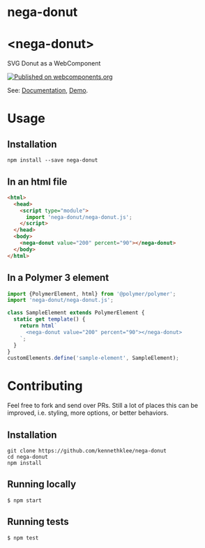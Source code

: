 # nega-donut
# \<nega-donut\>

SVG Donut as a WebComponent

[![Published on webcomponents.org](https://img.shields.io/badge/webcomponents.org-published-blue.svg)](https://www.webcomponents.org/element/kennethklee/nega-donut)

See: [Documentation](https://www.webcomponents.org/element/nega-donut),
  [Demo](https://kennethklee.github.io/nega-donut/demo/).


# Usage

## Installation

```shell
npm install --save nega-donut
```

## In an html file

```html
<html>
  <head>
    <script type="module">
      import 'nega-donut/nega-donut.js';
    </script>
  </head>
  <body>
    <nega-donut value="200" percent="90"></nega-donut>
  </body>
</html>
```

## In a Polymer 3 element

```js
import {PolymerElement, html} from '@polymer/polymer';
import 'nega-donut/nega-donut.js';

class SampleElement extends PolymerElement {
  static get template() {
    return html`
      <nega-donut value="200" percent="90"></nega-donut>
    `;
  }
}
customElements.define('sample-element', SampleElement);
```


# Contributing

Feel free to fork and send over PRs. Still a lot of places this can be improved, i.e. styling, more options, or better behaviors.

## Installation

```
git clone https://github.com/kennethklee/nega-donut
cd nega-donut
npm install
```

## Running locally

```
$ npm start
```

## Running tests

```
$ npm test
```
